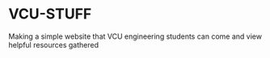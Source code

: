 # VCU-STUFF
Making a simple website that VCU engineering students can come and view helpful resources gathered
